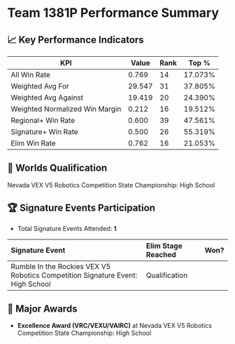 # Team 1381P Performance Summary

## 📈 Key Performance Indicators
| KPI | Value | Rank | Top % |
| --- | ----- | ---- | ----- |
| All Win Rate | 0.769 | 14 | 17.073% |
| Weighted Avg For | 29.547 | 31 | 37.805% |
| Weighted Avg Against | 19.419 | 20 | 24.390% |
| Weighted Normalized Win Margin | 0.212 | 16 | 19.512% |
| Regional+ Win Rate | 0.600 | 39 | 47.561% |
| Signature+ Win Rate | 0.500 | 26 | 55.319% |
| Elim Win Rate | 0.762 | 16 | 21.053% |


## 🎯 Worlds Qualification
Nevada VEX V5 Robotics Competition State Championship: High School

## 🏆 Signature Events Participation
- Total Signature Events Attended: **1**

| Signature Event | Elim Stage Reached | Won? |
|:----------------|:-------------------|:----|
| Rumble In the Rockies VEX V5 Robotics Competition Signature Event: High School | Qualification |  |


## 🥇 Major Awards
- **Excellence Award (VRC/VEXU/VAIRC)** at Nevada VEX V5 Robotics Competition State Championship: High School

